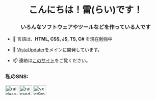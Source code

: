 <h1 align="center">こんにちは！雷(らい)です！</h1>
<h3 align="center">いろんなソフトウェアやツールなどを作っている人です</h3>

- 🌱 言語は、**HTML, CSS, JS, TS, C#** を現在勉強中

- 👯 [VistaUpdater](https://github.com/VistaUpdater)をメインに開発しています。

- 📫 連絡は[このサイト](https://uplauncher.xyz/contact)をご覧ください。

<h3 align="left">私のSNS:</h3>
<p align="left">
<a href="https://twitter.com/raidesuuu" target="blank"><img align="center" src="https://raw.githubusercontent.com/rahuldkjain/github-profile-readme-generator/master/src/images/icons/Social/twitter.svg" alt="raidesuuu" height="30" width="40" /></a>
<a href="https://www.youtube.com/c/raisandesu-yo" target="blank"><img align="center" src="https://raw.githubusercontent.com/rahuldkjain/github-profile-readme-generator/master/src/images/icons/Social/youtube.svg" alt="raisandesu-yo" height="30" width="40" /></a>
<a href="https://discord.gg/vxct9mrETR" target="blank"><img align="center" src="https://raw.githubusercontent.com/rahuldkjain/github-profile-readme-generator/master/src/images/icons/Social/discord.svg" alt="vxct9mrETR" height="30" width="40" /></a>
</p>
